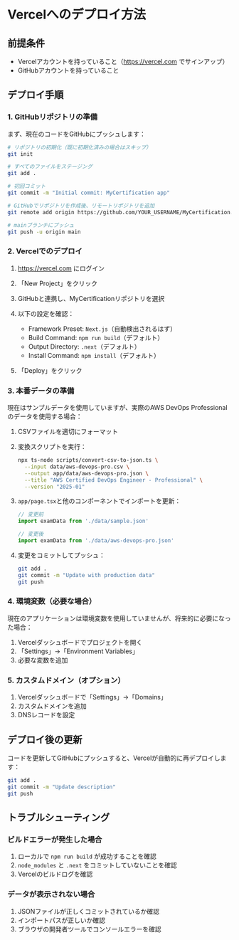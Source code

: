 # Vercelへのデプロイ方法

## 前提条件
- Vercelアカウントを持っていること（https://vercel.com でサインアップ）
- GitHubアカウントを持っていること

## デプロイ手順

### 1. GitHubリポジトリの準備

まず、現在のコードをGitHubにプッシュします：

```bash
# リポジトリの初期化（既に初期化済みの場合はスキップ）
git init

# すべてのファイルをステージング
git add .

# 初回コミット
git commit -m "Initial commit: MyCertification app"

# GitHubでリポジトリを作成後、リモートリポジトリを追加
git remote add origin https://github.com/YOUR_USERNAME/MyCertification.git

# mainブランチにプッシュ
git push -u origin main
```

### 2. Vercelでのデプロイ

1. https://vercel.com にログイン
2. 「New Project」をクリック
3. GitHubと連携し、MyCertificationリポジトリを選択
4. 以下の設定を確認：
   - Framework Preset: `Next.js`（自動検出されるはず）
   - Build Command: `npm run build`（デフォルト）
   - Output Directory: `.next`（デフォルト）
   - Install Command: `npm install`（デフォルト）

5. 「Deploy」をクリック

### 3. 本番データの準備

現在はサンプルデータを使用していますが、実際のAWS DevOps Professionalのデータを使用する場合：

1. CSVファイルを適切にフォーマット
2. 変換スクリプトを実行：
   ```bash
   npx ts-node scripts/convert-csv-to-json.ts \
     --input data/aws-devops-pro.csv \
     --output app/data/aws-devops-pro.json \
     --title "AWS Certified DevOps Engineer - Professional" \
     --version "2025-01"
   ```

3. `app/page.tsx`と他のコンポーネントでインポートを更新：
   ```typescript
   // 変更前
   import examData from './data/sample.json'
   
   // 変更後
   import examData from './data/aws-devops-pro.json'
   ```

4. 変更をコミットしてプッシュ：
   ```bash
   git add .
   git commit -m "Update with production data"
   git push
   ```

### 4. 環境変数（必要な場合）

現在のアプリケーションは環境変数を使用していませんが、将来的に必要になった場合：

1. Vercelダッシュボードでプロジェクトを開く
2. 「Settings」→「Environment Variables」
3. 必要な変数を追加

### 5. カスタムドメイン（オプション）

1. Vercelダッシュボードで「Settings」→「Domains」
2. カスタムドメインを追加
3. DNSレコードを設定

## デプロイ後の更新

コードを更新してGitHubにプッシュすると、Vercelが自動的に再デプロイします：

```bash
git add .
git commit -m "Update description"
git push
```

## トラブルシューティング

### ビルドエラーが発生した場合
1. ローカルで `npm run build` が成功することを確認
2. `node_modules` と `.next` をコミットしていないことを確認
3. Vercelのビルドログを確認

### データが表示されない場合
1. JSONファイルが正しくコミットされているか確認
2. インポートパスが正しいか確認
3. ブラウザの開発者ツールでコンソールエラーを確認